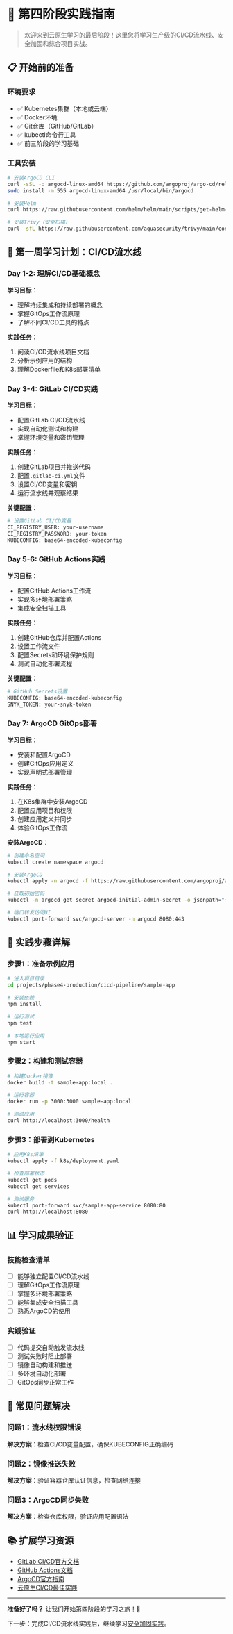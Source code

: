 # 🚀 第四阶段实践指南

> 欢迎来到云原生学习的最后阶段！这里您将学习生产级的CI/CD流水线、安全加固和综合项目实战。

## 📋 开始前的准备

### 环境要求
- ✅ Kubernetes集群（本地或云端）
- ✅ Docker环境
- ✅ Git仓库（GitHub/GitLab）
- ✅ kubectl命令行工具
- ✅ 前三阶段的学习基础

### 工具安装
```bash
# 安装ArgoCD CLI
curl -sSL -o argocd-linux-amd64 https://github.com/argoproj/argo-cd/releases/latest/download/argocd-linux-amd64
sudo install -m 555 argocd-linux-amd64 /usr/local/bin/argocd

# 安装Helm
curl https://raw.githubusercontent.com/helm/helm/main/scripts/get-helm-3 | bash

# 安装Trivy（安全扫描）
curl -sfL https://raw.githubusercontent.com/aquasecurity/trivy/main/contrib/install.sh | sh -s -- -b /usr/local/bin
```

## 🎯 第一周学习计划：CI/CD流水线

### Day 1-2: 理解CI/CD基础概念

**学习目标**：
- 理解持续集成和持续部署的概念
- 掌握GitOps工作流原理
- 了解不同CI/CD工具的特点

**实践任务**：
1. 阅读CI/CD流水线项目文档
2. 分析示例应用的结构
3. 理解Dockerfile和K8s部署清单

### Day 3-4: GitLab CI/CD实践

**学习目标**：
- 配置GitLab CI/CD流水线
- 实现自动化测试和构建
- 掌握环境变量和密钥管理

**实践任务**：
1. 创建GitLab项目并推送代码
2. 配置`.gitlab-ci.yml`文件
3. 设置CI/CD变量和密钥
4. 运行流水线并观察结果

**关键配置**：
```bash
# 设置GitLab CI/CD变量
CI_REGISTRY_USER: your-username
CI_REGISTRY_PASSWORD: your-token
KUBECONFIG: base64-encoded-kubeconfig
```

### Day 5-6: GitHub Actions实践

**学习目标**：
- 配置GitHub Actions工作流
- 实现多环境部署策略
- 集成安全扫描工具

**实践任务**：
1. 创建GitHub仓库并配置Actions
2. 设置工作流文件
3. 配置Secrets和环境保护规则
4. 测试自动化部署流程

**关键配置**：
```bash
# GitHub Secrets设置
KUBECONFIG: base64-encoded-kubeconfig
SNYK_TOKEN: your-snyk-token
```

### Day 7: ArgoCD GitOps部署

**学习目标**：
- 安装和配置ArgoCD
- 创建GitOps应用定义
- 实现声明式部署管理

**实践任务**：
1. 在K8s集群中安装ArgoCD
2. 配置应用项目和权限
3. 创建应用定义并同步
4. 体验GitOps工作流

**安装ArgoCD**：
```bash
# 创建命名空间
kubectl create namespace argocd

# 安装ArgoCD
kubectl apply -n argocd -f https://raw.githubusercontent.com/argoproj/argo-cd/stable/manifests/install.yaml

# 获取初始密码
kubectl -n argocd get secret argocd-initial-admin-secret -o jsonpath="{.data.password}" | base64 -d

# 端口转发访问UI
kubectl port-forward svc/argocd-server -n argocd 8080:443
```

## 🔧 实践步骤详解

### 步骤1：准备示例应用

```bash
# 进入项目目录
cd projects/phase4-production/cicd-pipeline/sample-app

# 安装依赖
npm install

# 运行测试
npm test

# 本地运行应用
npm start
```

### 步骤2：构建和测试容器

```bash
# 构建Docker镜像
docker build -t sample-app:local .

# 运行容器
docker run -p 3000:3000 sample-app:local

# 测试应用
curl http://localhost:3000/health
```

### 步骤3：部署到Kubernetes

```bash
# 应用K8s清单
kubectl apply -f k8s/deployment.yaml

# 检查部署状态
kubectl get pods
kubectl get services

# 测试服务
kubectl port-forward svc/sample-app-service 8080:80
curl http://localhost:8080
```

## 📊 学习成果验证

### 技能检查清单
- [ ] 能够独立配置CI/CD流水线
- [ ] 理解GitOps工作流原理
- [ ] 掌握多环境部署策略
- [ ] 能够集成安全扫描工具
- [ ] 熟悉ArgoCD的使用

### 实践验证
- [ ] 代码提交自动触发流水线
- [ ] 测试失败时阻止部署
- [ ] 镜像自动构建和推送
- [ ] 多环境自动化部署
- [ ] GitOps同步正常工作

## 🚨 常见问题解决

### 问题1：流水线权限错误
**解决方案**：检查CI/CD变量配置，确保KUBECONFIG正确编码

### 问题2：镜像推送失败
**解决方案**：验证容器仓库认证信息，检查网络连接

### 问题3：ArgoCD同步失败
**解决方案**：检查仓库权限，验证应用配置语法

## 📚 扩展学习资源

- [GitLab CI/CD官方文档](https://docs.gitlab.com/ee/ci/)
- [GitHub Actions文档](https://docs.github.com/en/actions)
- [ArgoCD官方指南](https://argo-cd.readthedocs.io/)
- [云原生CI/CD最佳实践](https://www.cncf.io/blog/2020/02/12/ci-cd-with-kubernetes/)

---

**准备好了吗？** 让我们开始第四阶段的学习之旅！🌟

下一步：完成CI/CD流水线实践后，继续学习[安全加固实践](./security-hardening/README.md)。
